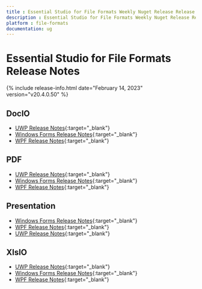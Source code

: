 ```yaml
---
title : Essential Studio for File Formats Weekly Nuget Release Release Notes  
description : Essential Studio for File Formats Weekly Nuget Release Release Notes  
platform : file-formats
documentation: ug
---
```


# Essential Studio for File Formats  Release Notes  

{% include release-info.html date="February 14, 2023" version="v20.4.0.50" %} 

## DocIO

* [UWP Release Notes](/uwp/release-notes/v20.4.0.50#docio){:target="_blank"}
* [Windows Forms Release Notes](/windowsforms/release-notes/v20.4.0.50#docio){:target="_blank"}
* [WPF Release Notes](/wpf/release-notes/v20.4.0.50#docio){:target="_blank"}


## PDF

* [UWP Release Notes](/uwp/release-notes/v20.4.0.50#pdf){:target="_blank"}
* [Windows Forms Release Notes](/windowsforms/release-notes/v20.4.0.50#pdf){:target="_blank"}
* [WPF Release Notes](/wpf/release-notes/v20.4.0.50#pdf){:target="_blank"}


## Presentation

* [Windows Forms Release Notes](/windowsforms/release-notes/v20.4.0.50#presentation){:target="_blank"}
* [WPF Release Notes](/wpf/release-notes/v20.4.0.50#presentation){:target="_blank"}
* [UWP Release Notes](/uwp/release-notes/v20.4.0.50#presentation){:target="_blank"}


## XlsIO

* [UWP Release Notes](/uwp/release-notes/v20.4.0.50#xlsio){:target="_blank"}
* [Windows Forms Release Notes](/windowsforms/release-notes/v20.4.0.50#xlsio){:target="_blank"}
* [WPF Release Notes](/wpf/release-notes/v20.4.0.50#xlsio){:target="_blank"}



